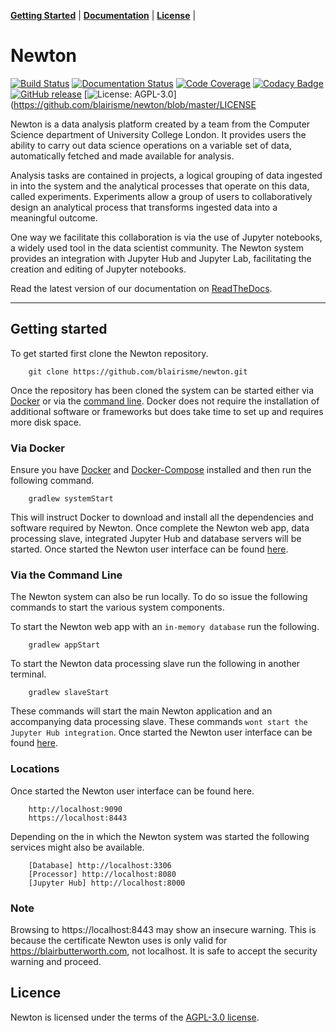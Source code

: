 **[Getting Started](#getting-started)** |
**[Documentation](https://newton.readthedocs.io/)** |
**[License](#licence)** |

# Newton

[![Build Status](https://travis-ci.com/blairisme/newton.svg?branch=master)](https://travis-ci.com/blairisme/newton)
[![Documentation Status](https://readthedocs.org/projects/newton/badge/?version=latest)](https://newton.readthedocs.io/en/latest/?badge=latest)
[![Code Coverage](https://codecov.io/gh/blairisme/newton/branch/master/graph/badge.svg)](https://codecov.io/gh/blairisme/newton)
[![Codacy Badge](https://api.codacy.com/project/badge/Grade/6d4ca6c355fc4a82aa773e7b5cf96585)](https://www.codacy.com/app/blairisme/newton?utm_source=github.com&amp;utm_medium=referral&amp;utm_content=blairisme/newton&amp;utm_campaign=Badge_Grade)
[![GitHub release](https://img.shields.io/badge/release-v0.1-blue.svg)](https://github.com/blairisme/newton/releases/tag/v0.1)
[![License: AGPL-3.0](https://img.shields.io/badge/license-MIT-blue.svg)](https://github.com/blairisme/newton/blob/master/LICENSE

Newton is a data analysis platform created by a team from the Computer Science
department of University College London. It provides users the ability to carry
out data science operations on a variable set of data, automatically fetched and
made available for analysis.

Analysis tasks are contained in projects, a logical grouping of data ingested in
into the system and the analytical processes that operate on this data, called
experiments. Experiments allow a group of users to collaboratively design an
analytical process that transforms ingested data into a meaningful outcome.

One way we facilitate this collaboration is via the use of Jupyter notebooks, a
widely used tool in the data scientist community. The Newton system provides an
integration with Jupyter Hub and Jupyter Lab, facilitating the creation and
editing of Jupyter notebooks.


Read the latest version of our documentation on
[ReadTheDocs](https://newton.readthedocs.io/en/latest/).

---
<a name="getting-started"></a>

## Getting started

To get started first clone the Newton repository.

```
    git clone https://github.com/blairisme/newton.git
```

Once the repository has been cloned the system can be started either via
[Docker](#via-docker) or via the [command line](#via-command). Docker does not
require the installation of additional software or frameworks but does take time
to set up and requires more disk space.

<a name="via-docker"></a>

### Via Docker

Ensure you have [Docker](https://www.docker.com/) and
[Docker-Compose](https://docs.docker.com/compose/) installed and then run the
following command.

```
    gradlew systemStart
```

This will instruct Docker to download and install all the dependencies and
software required by Newton. Once complete the Newton web app, data processing
slave, integrated Jupyter Hub and database servers will be started. Once started
the Newton user interface can be found [here](#via-location).

<a name="via-command"></a>

### Via the Command Line

The Newton system can also be run locally. To do so issue the following commands
to start the various system components.

To start the Newton web app with an ``in-memory database`` run the following.

```
    gradlew appStart
```

To start the Newton data processing slave run the following in another terminal.

```
    gradlew slaveStart
```

These commands will start the main Newton application and an accompanying data
processing slave. These commands ``wont start the Jupyter Hub integration``.
Once started the Newton user interface can be found [here](#via-location).

<a name="via-location"></a>

### Locations

Once started the Newton user interface can be found here.

```
    http://localhost:9090
    https://localhost:8443
```

Depending on the in which the Newton system was started the following services
might also be available.

```
    [Database] http://localhost:3306
    [Processor] http://localhost:8080
    [Jupyter Hub] http://localhost:8000
```

### Note

Browsing to https://localhost:8443 may show an insecure warning. This is because
the certificate Newton uses is only valid for https://blairbutterworth.com, not
localhost. It is safe to accept the security warning and proceed.

<a name="licence"></a>

## Licence

Newton is licensed under the terms of the
[AGPL-3.0 license](https://github.com/blairisme/newton/blob/master/LICENSE).
